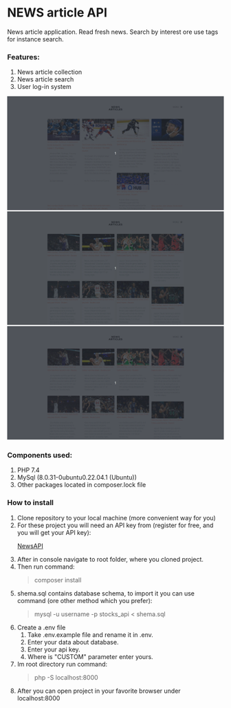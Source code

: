 # NEWS article API
News article application. Read fresh news. Search by interest ore use tags for instance search.

### Features:
<ol>
    <li>News article collection</li>
    <li>News article search</li>
    <li>User log-in system</li>
</ol>

![](https://github.com/pentakostal/NewsAPI_v2/blob/main/public%20/images/Peek%202023-01-22%2023-29.gif)
![](https://github.com/pentakostal/NewsAPI_v2/blob/main/public%20/images/Peek%202023-01-22%2023-31.gif)
![](https://github.com/pentakostal/NewsAPI_v2/blob/main/public%20/images/Peek%202023-01-22%2023-32.gif)

### Components used:
<ol>
<li>PHP 7.4</li>
<li>MySql (8.0.31-0ubuntu0.22.04.1 (Ubuntu))</li>
<li>Other packages located in composer.lock file</li>
</ol>

### How to install
<ol>
<li>Clone repository to your local machine (more convenient way for you)</li>
<li>For these project you will need an API key from (register for free, and you will
get your API key): </li>

[NewsAPI](https://newsapi.org/)

<li>After in console navigate to root folder, where you cloned project.</li>
<li>Then run command:</li>

> composer install

<li>shema.sql contains database schema, to import it you can use command 
(ore other method which you prefer):</li>

> mysql -u username -p stocks_api < shema.sql

<li>Create a .env file
    <ol>
        <li>Take .env.example file and rename it in .env.</li>
        <li>Enter your data about database.</li>
        <li>Enter your api key.</li>
        <li>Where is "CUSTOM" parameter enter yours.</li>
    </ol>
</li>
<li>Im root directory run command:</li>

>php -S localhost:8000

<li>After you can open project in your favorite browser under localhost:8000</li>
</ol>

